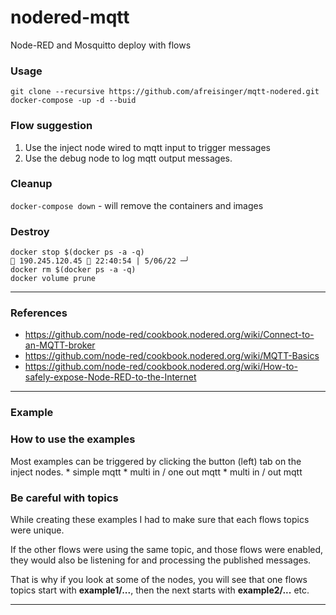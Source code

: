 # nodered-mqtt

Node-RED and Mosquitto deploy with flows

### Usage

```
git clone --recursive https://github.com/afreisinger/mqtt-nodered.git
docker-compose -up -d --buid
```

### Flow suggestion

1. Use the inject node wired to mqtt input to trigger messages
2. Use the debug node to log mqtt output messages.

### Cleanup
`docker-compose down` - will remove the containers and images


### Destroy
```
docker stop $(docker ps -a -q)                                                                                                                                                                                                                  190.245.120.45  22:40:54 | 5/06/22 ─╯
docker rm $(docker ps -a -q)
docker volume prune
```


* * *

### References

* https://github.com/node-red/cookbook.nodered.org/wiki/Connect-to-an-MQTT-broker
* https://github.com/node-red/cookbook.nodered.org/wiki/MQTT-Basics
* https://github.com/node-red/cookbook.nodered.org/wiki/How-to-safely-expose-Node-RED-to-the-Internet

* * *

### Example

### How to use the examples

Most examples can be triggered by clicking the button (left) tab on the inject nodes.
    * simple mqtt
    * multi in / one out mqtt
    * multi in / out mqtt

### Be careful with topics

While creating these examples I had to make sure that each flows topics were unique.

If the other flows were using the same topic, and those flows were enabled, they would also be listening for and processing the published messages.

That is why if you look at some of the nodes, you will see that one flows topics start with __example1/...__, then the next starts with __example2/...__ etc.

* * *

